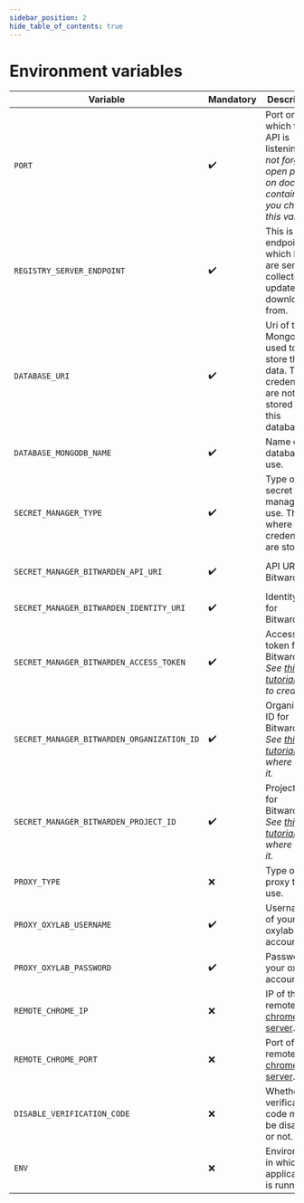 ```yaml
---
sidebar_position: 2
hide_table_of_contents: true
---
```


# Environment variables


| Variable | Mandatory | Description | Possible values | Default | Condition |
|----------|-----------|-------------|-----------------|---------|-----------|
| `PORT` | ✔️ | Port on which the API is listening. _Do not forget to open ports on docker container if you change this value._ | `*` | `8080` | None |
| `REGISTRY_SERVER_ENDPOINT` | ✔️ | This is the endpoint at which logs are sent and collector updates are downloaded from. | `https://registry.invoice-collector.com` | `https://registry.invoice-collector.com` | None |
| `DATABASE_URI` | ✔️ | Uri of the MongoDB used to store the data. The credentials are not stored in this database. | `*` | `mongodb://mongodb:27017` | None |
| `DATABASE_MONGODB_NAME` | ✔️ | Name of the database to use. | `*` | `prod` | If `DATABASE_URI` starts with `mongodb` |
| `SECRET_MANAGER_TYPE` | ✔️ | Type of secret manager to use. This is where the credentials are stored. | `bitwarden` | `bitwarden` | None |
| `SECRET_MANAGER_BITWARDEN_API_URI` | ✔️ | API URI for Bitwarden. | `https://vault.bitwarden.eu/api` or `https://vault.bitwarden.com/api` | `https://vault.bitwarden.eu/api` | If `SECRET_MANAGER_TYPE` is `bitwarden` |
| `SECRET_MANAGER_BITWARDEN_IDENTITY_URI` | ✔️ | Identity URI for Bitwarden. | `https://vault.bitwarden.eu/identity` or `https://vault.bitwarden.com/identity` | `https://vault.bitwarden.eu/identity` | If `SECRET_MANAGER_TYPE` is `bitwarden` |
| `SECRET_MANAGER_BITWARDEN_ACCESS_TOKEN` | ✔️ | Access token for Bitwarden. _See [this tutorial](../tutorials/secret_managers/bitwarden.md) how to create it._ | `*` | Empty | If `SECRET_MANAGER_TYPE` is `bitwarden` |
| `SECRET_MANAGER_BITWARDEN_ORGANIZATION_ID` | ✔️ | Organization ID for Bitwarden. _See [this tutorial](../tutorials/secret_managers/bitwarden.md) where to get it._ | `*` | Empty | If `SECRET_MANAGER_TYPE` is `bitwarden` |
| `SECRET_MANAGER_BITWARDEN_PROJECT_ID` | ✔️ | Project ID for Bitwarden.  _See [this tutorial](../tutorials/secret_managers/bitwarden.md) where to get it._ | `*` | Empty | If `SECRET_MANAGER_TYPE` is `bitwarden` |
| `PROXY_TYPE` | ❌ | Type of proxy to use. | `no_proxy` or `oxylab` | `no_proxy` | None |
| `PROXY_OXYLAB_USERNAME` | ✔️ | Username of your oxylab account. | `*` | Empty | If `PROXY_TYPE` is `oxylab`. |
| `PROXY_OXYLAB_PASSWORD` | ✔️ | Password of your oxylab account. | `*` | Empty | If `PROXY_TYPE` is `oxylab`. |
| `REMOTE_CHROME_IP` | ❌ | IP of the remote [chrome server](https://github.com/invoice-collector/chrome-server). | `*` | Empty | None |
| `REMOTE_CHROME_PORT` | ❌ | Port of the remote [chrome server](https://github.com/invoice-collector/chrome-server). | `*` | Empty | None |
| `DISABLE_VERIFICATION_CODE` | ❌ | Whether the verification code must be disable or not. | `True` or `False` | `False` | None |
| `ENV` | ❌ | Environment in which the application is running. | `prod` or `debug` | `prod` | None |
